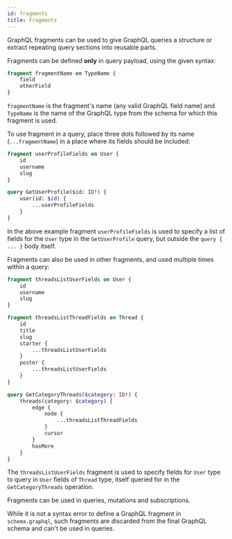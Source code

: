 ```yaml
---
id: fragments
title: Fragments
---
```


GraphQL fragments can be used to give GraphQL queries a structure or extract repeating query sections into reusable parts.

Fragments can be defined **only** in query payload, using the given syntax:

```graphql
fragment fragmentName on TypeName {
    field
    otherField
}
```

`fragmentName` is the fragment's name (any valid GraphQL field name) and `TypeName` is the name of the GraphQL type from the schema for which this fragment is used.

To use fragment in a query, place three dots followed by its name (`...fragmentName`) in a place where its fields should be included:

```graphql
fragment userProfileFields on User {
    id
    username
    slug
}

query GetUserProfile($id: ID!) {
    user(id: $id) {
        ...userProfileFields
    }
}
```

In the above example fragment `userProfileFields` is used to specify a list of fields for the `User` type in the `GetUserProfile` query, but outside the `query { ... }` body itself.

Fragments can also be used in other fragments, and used multiple times within a query:

```graphql
fragment threadsListUserFields on User {
    id
    username
    slug
}

fragment threadsListThreadFields on Thread {
    id
    title
    slug
    starter {
        ...threadsListUserFields
    }
    poster {
        ...threadsListUserFields
    }
}

query GetCategoryThreads($category: ID!) {
    threads(category: $category) {
        edge {
            node {
                ...threadsListThreadFields
            }
            cursor
        }
        hasMore
    }
}
```

The `threadsListUserFields` fragment is used to specify fields for `User` type to query in `User` fields of `Thread` type, itself queried for in the `GetCategoryThreads` operation.

Fragments can be used in queries, mutations and subscriptions.

While it is not a syntax error to define a GraphQL fragment in `schema.graphql`, such fragments are discarded from the final GraphQL schema and can't be used in queries.
